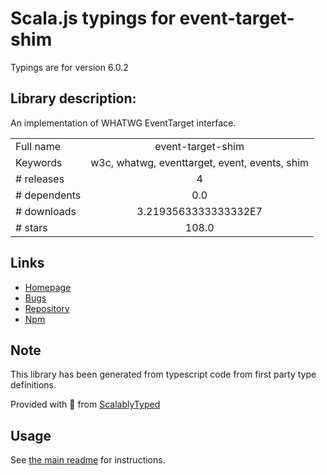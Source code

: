 
# Scala.js typings for event-target-shim

Typings are for version 6.0.2

## Library description:
An implementation of WHATWG EventTarget interface.

|                    |                 |
| ------------------ | :-------------: |
| Full name          | event-target-shim |
| Keywords           | w3c, whatwg, eventtarget, event, events, shim |
| # releases         | 4 |
| # dependents       | 0.0 |
| # downloads        | 3.2193563333333332E7 |
| # stars            | 108.0 |

## Links
- [Homepage](https://github.com/mysticatea/event-target-shim)
- [Bugs](https://github.com/mysticatea/event-target-shim/issues)
- [Repository](https://github.com/mysticatea/event-target-shim)
- [Npm](https://www.npmjs.com/package/event-target-shim)
    


## Note
This library has been generated from typescript code from first party type definitions.

Provided with :purple_heart: from [ScalablyTyped](https://github.com/oyvindberg/ScalablyTyped)

## Usage
See [the main readme](../../readme.md) for instructions.


